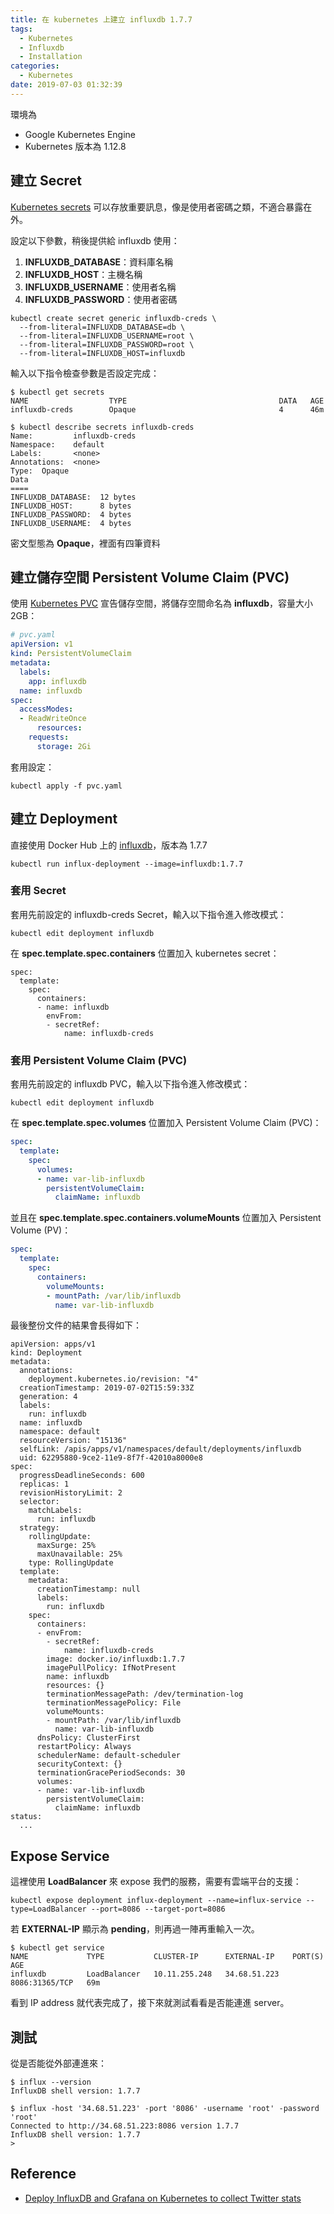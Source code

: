 ```yaml
---
title: 在 kubernetes 上建立 influxdb 1.7.7
tags:
  - Kubernetes
  - Influxdb
  - Installation
categories:
  - Kubernetes
date: 2019-07-03 01:32:39
---
```



環境為

- Google Kubernetes Engine
- Kubernetes 版本為 1.12.8

## 建立 Secret

[Kubernetes secrets](https://kubernetes.io/docs/concepts/configuration/secret/) 可以存放重要訊息，像是使用者密碼之類，不適合暴露在外。

設定以下參數，稍後提供給 influxdb 使用：

1. **INFLUXDB_DATABASE**：資料庫名稱
2. **INFLUXDB_HOST**：主機名稱
3. **INFLUXDB_USERNAME**：使用者名稱
4. **INFLUXDB_PASSWORD**：使用者密碼

```shell
kubectl create secret generic influxdb-creds \
  --from-literal=INFLUXDB_DATABASE=db \
  --from-literal=INFLUXDB_USERNAME=root \
  --from-literal=INFLUXDB_PASSWORD=root \
  --from-literal=INFLUXDB_HOST=influxdb
```

輸入以下指令檢查參數是否設定完成：

```shell
$ kubectl get secrets
NAME                  TYPE                                  DATA   AGE
influxdb-creds        Opaque                                4      46m

$ kubectl describe secrets influxdb-creds
Name:         influxdb-creds
Namespace:    default
Labels:       <none>
Annotations:  <none>
Type:  Opaque
Data
====
INFLUXDB_DATABASE:  12 bytes
INFLUXDB_HOST:      8 bytes
INFLUXDB_PASSWORD:  4 bytes
INFLUXDB_USERNAME:  4 bytes
```

密文型態為 **Opaque**，裡面有四筆資料

## 建立儲存空間 Persistent Volume Claim (PVC)

使用 [Kubernetes PVC](https://kubernetes.io/docs/concepts/storage/persistent-volumes/#persistentvolumeclaims) 宣告儲存空間，將儲存空間命名為 **influxdb**，容量大小 2GB：

```yaml
# pvc.yaml
apiVersion: v1
kind: PersistentVolumeClaim
metadata:
  labels:
    app: influxdb
  name: influxdb
spec:
  accessModes:
  - ReadWriteOnce
      resources:
    requests:
      storage: 2Gi
```

套用設定：

```shell
kubectl apply -f pvc.yaml
```

## 建立 Deployment

直接使用 Docker Hub 上的 [influxdb](https://hub.docker.com/_/influxdb)，版本為 1.7.7

```shell
kubectl run influx-deployment --image=influxdb:1.7.7
```

### 套用 Secret

套用先前設定的 influxdb-creds Secret，輸入以下指令進入修改模式：

```shell
kubectl edit deployment influxdb
```

在 **spec.template.spec.containers** 位置加入 kubernetes secret：

```shell
spec:
  template:
    spec:
      containers:
      - name: influxdb
        envFrom:
        - secretRef:
            name: influxdb-creds
```

### 套用 Persistent Volume Claim (PVC)

套用先前設定的 influxdb PVC，輸入以下指令進入修改模式：

```shell
kubectl edit deployment influxdb
```

在 **spec.template.spec.volumes** 位置加入 Persistent Volume Claim (PVC)：

```yaml
spec:
  template:
    spec:
      volumes:
      - name: var-lib-influxdb
        persistentVolumeClaim:
          claimName: influxdb
```

並且在 **spec.template.spec.containers.volumeMounts** 位置加入 Persistent Volume (PV)：

```yaml
spec:
  template:
    spec:
      containers:
        volumeMounts:
        - mountPath: /var/lib/influxdb
          name: var-lib-influxdb
```

最後整份文件的結果會長得如下：

```
apiVersion: apps/v1
kind: Deployment
metadata:
  annotations:
    deployment.kubernetes.io/revision: "4"
  creationTimestamp: 2019-07-02T15:59:33Z
  generation: 4
  labels:
    run: influxdb
  name: influxdb
  namespace: default
  resourceVersion: "15136"
  selfLink: /apis/apps/v1/namespaces/default/deployments/influxdb
  uid: 62295880-9ce2-11e9-8f7f-42010a8000e8
spec:
  progressDeadlineSeconds: 600
  replicas: 1
  revisionHistoryLimit: 2
  selector:
    matchLabels:
      run: influxdb
  strategy:
    rollingUpdate:
      maxSurge: 25%
      maxUnavailable: 25%
    type: RollingUpdate
  template:
    metadata:
      creationTimestamp: null
      labels:
        run: influxdb
    spec:
      containers:
      - envFrom:
        - secretRef:
            name: influxdb-creds
        image: docker.io/influxdb:1.7.7
        imagePullPolicy: IfNotPresent
        name: influxdb
        resources: {}
        terminationMessagePath: /dev/termination-log
        terminationMessagePolicy: File
        volumeMounts:
        - mountPath: /var/lib/influxdb
          name: var-lib-influxdb
      dnsPolicy: ClusterFirst
      restartPolicy: Always
      schedulerName: default-scheduler
      securityContext: {}
      terminationGracePeriodSeconds: 30
      volumes:
      - name: var-lib-influxdb
        persistentVolumeClaim:
          claimName: influxdb
status:
  ...
```

## Expose Service

這裡使用 **LoadBalancer** 來 expose 我們的服務，需要有雲端平台的支援：

```shell
kubectl expose deployment influx-deployment --name=influx-service --type=LoadBalancer --port=8086 --target-port=8086
```

若 **EXTERNAL-IP** 顯示為 **pending**，則再過一陣再重輸入一次。

```shell
$ kubectl get service
NAME             TYPE           CLUSTER-IP      EXTERNAL-IP    PORT(S)          AGE
influxdb         LoadBalancer   10.11.255.248   34.68.51.223   8086:31365/TCP   69m
```

看到 IP address 就代表完成了，接下來就測試看看是否能連進 server。

## 測試

從是否能從外部連進來：

```shell
$ influx --version
InfluxDB shell version: 1.7.7

$ influx -host '34.68.51.223' -port '8086' -username 'root' -password 'root'
Connected to http://34.68.51.223:8086 version 1.7.7
InfluxDB shell version: 1.7.7
>
```

## Reference

- [Deploy InfluxDB and Grafana on Kubernetes to collect Twitter stats](https://opensource.com/article/19/2/deploy-influxdb-grafana-kubernetes)